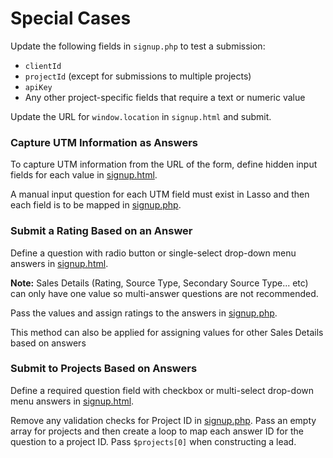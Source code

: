 <h1>Special Cases</h1>

<p>Update the following fields in <code>signup.php</code> to test a submission:</p>
<ul>
<li><code>clientId</code></li>
<li><code>projectId</code> (except for submissions to multiple projects)</li>
<li><code>apiKey</code></li>
<li>Any other project-specific fields that require a text or numeric value</li>
</ul>

<p> Update the URL for <code>window.location</code> in <code>signup.html</code> and submit.</p>

<h3><a name="answer-utm">Capture UTM Information as Answers</a></h3>
<p>To capture UTM information from the URL of the form, define hidden input fields for each value in <a href="https://github.com/eci-lasso/special-cases/blob/main/utm-answers/signup.html">signup.html</a>.</p>
<p>A manual input question for each UTM field must exist in Lasso and then each field is to be mapped in <a href="https://github.com/eci-lasso/special-cases/blob/main/utm-answers/signup.php">signup.php</a>.</p>

<h3><a name="answer-rating">Submit a Rating Based on an Answer</a></h3>
<p>Define a question with radio button or single-select drop-down menu answers in <a href="https://github.com/eci-lasso/special-cases/blob/main/answer-based-rating/signup.html">signup.html</a>.</p>
<p><b>Note:</b> Sales Details (Rating, Source Type, Secondary Source Type... etc) can only have one value so multi-answer questions are not recommended.</p>
<p>Pass the values and assign ratings to the answers in <a href="https://github.com/eci-lasso/special-cases/blob/main/answer-based-rating/signup.php">signup.php</a>.</p>
<p>This method can also be applied for assigning values for other Sales Details based on answers</p>

<h3><a name="answer-project">Submit to Projects Based on Answers</a></h3>
<p>Define a required question field with checkbox or multi-select drop-down menu answers in <a href="https://github.com/eci-lasso/special-cases/blob/main/answer-based-projects/signup.html">signup.html</a>.</p>
<p>Remove any validation checks for Project ID in <a href="https://github.com/eci-lasso/special-cases/blob/main/answer-based-projects/signup.php">signup.php</a>. Pass an empty array for projects and then create a loop to map each answer ID for the question to a project ID. Pass <code>$projects[0]</code> when constructing a lead.</p>
